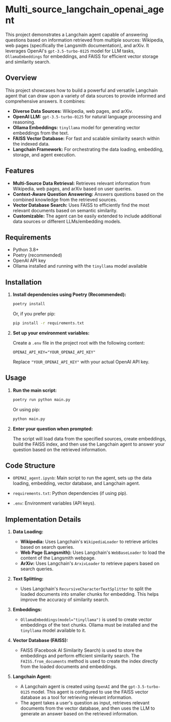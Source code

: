 # Multi_source_langchain_openai_agent


This project demonstrates a Langchain agent capable of answering questions based on information retrieved from multiple sources: Wikipedia, web pages (specifically the Langsmith documentation), and arXiv. It leverages OpenAI's `gpt-3.5-turbo-0125` model for LLM tasks, `OllamaEmbeddings` for embeddings, and FAISS for efficient vector storage and similarity search.

## Overview

This project showcases how to build a powerful and versatile Langchain agent that can draw upon a variety of data sources to provide informed and comprehensive answers.  It combines:

*   **Diverse Data Sources:**  Wikipedia, web pages, and arXiv.
*   **OpenAI LLM:**  `gpt-3.5-turbo-0125` for natural language processing and reasoning.
*   **Ollama Embeddings:** `tinyllama` model for generating vector embeddings from the text.
*   **FAISS Vector Database:**  For fast and scalable similarity search within the indexed data.
*   **Langchain Framework:** For orchestrating the data loading, embedding, storage, and agent execution.

## Features

*   **Multi-Source Data Retrieval:**  Retrieves relevant information from Wikipedia, web pages, and arXiv based on user queries.
*   **Context-Aware Question Answering:** Answers questions based on the combined knowledge from the retrieved sources.
*   **Vector Database Search:** Uses FAISS to efficiently find the most relevant documents based on semantic similarity.
*   **Customizable:**  The agent can be easily extended to include additional data sources or different LLMs/embedding models.

## Requirements

*   Python 3.8+
*   Poetry (recommended)
*   OpenAI API key
*   Ollama installed and running with the `tinyllama` model available

## Installation



1.  **Install dependencies using Poetry (Recommended):**

    ```bash
    poetry install
    ```

    Or, if you prefer pip:

    ```bash
    pip install -r requirements.txt
    ```

2.  **Set up your environment variables:**

    Create a `.env` file in the project root with the following content:

    ```
    OPENAI_API_KEY="YOUR_OPENAI_API_KEY"
    ```

    Replace `"YOUR_OPENAI_API_KEY"` with your actual OpenAI API key.

## Usage

1.  **Run the main script:**

    ```bash
    poetry run python main.py
    ```

    Or using pip:

    ```bash
    python main.py
    ```

2.  **Enter your question when prompted:**

    The script will load data from the specified sources, create embeddings, build the FAISS index, and then use the Langchain agent to answer your question based on the retrieved information.

## Code Structure

*   `OPEMAI_agent.ipynb`: Main script to run the agent, sets up the data loading, embedding, vector database, and Langchain agent.

*   `requirements.txt`: Python dependencies (if using pip).

*   `.env`: Environment variables (API keys).

## Implementation Details

1.  **Data Loading:**
    *   **Wikipedia:**  Uses Langchain's `WikipediaLoader` to retrieve articles based on search queries.
    *   **Web Page (Langsmith):** Uses Langchain's `WebBaseLoader` to load the content of the Langsmith webpage.
    *   **ArXiv:**  Uses Langchain's `ArxivLoader` to retrieve papers based on search queries.

2.  **Text Splitting:**
    *   Uses Langchain's `RecursiveCharacterTextSplitter` to split the loaded documents into smaller chunks for embedding. This helps improve the accuracy of similarity search.

3.  **Embeddings:**
    *   `OllamaEmbeddings(model="tinyllama")` is used to create vector embeddings of the text chunks.  Ollama must be installed and the `tinyllama` model available to it.

4.  **Vector Database (FAISS):**
    *   FAISS (Facebook AI Similarity Search) is used to store the embeddings and perform efficient similarity search.  The `FAISS.from_documents` method is used to create the index directly from the loaded documents and embeddings.

5.  **Langchain Agent:**
    *   A Langchain agent is created using `OpenAI` and the `gpt-3.5-turbo-0125` model.  This agent is configured to use the FAISS vector database as a tool for retrieving relevant information.
    *   The agent takes a user's question as input, retrieves relevant documents from the vector database, and then uses the LLM to generate an answer based on the retrieved information.

